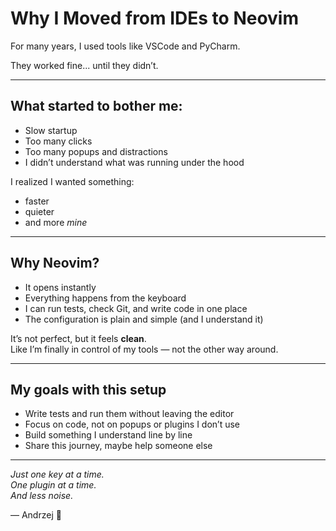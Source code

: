 # Why I Moved from IDEs to Neovim

For many years, I used tools like VSCode and PyCharm.

They worked fine... until they didn’t.

---

## What started to bother me:

- Slow startup
- Too many clicks
- Too many popups and distractions
- I didn’t understand what was running under the hood

I realized I wanted something:
- faster
- quieter
- and more *mine*

---

## Why Neovim?

- It opens instantly
- Everything happens from the keyboard
- I can run tests, check Git, and write code in one place
- The configuration is plain and simple (and I understand it)

It’s not perfect, but it feels **clean**.  
Like I’m finally in control of my tools — not the other way around.

---

## My goals with this setup

- Write tests and run them without leaving the editor
- Focus on code, not on popups or plugins I don’t use
- Build something I understand line by line
- Share this journey, maybe help someone else

---

*Just one key at a time.*  
*One plugin at a time.*  
*And less noise.*

— Andrzej 🐢

